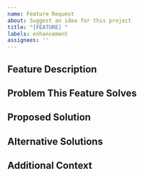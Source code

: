 ```yaml
---
name: Feature Request
about: Suggest an idea for this project
title: "[FEATURE] "
labels: enhancement
assignees: ''
---
```


## Feature Description
<!-- A clear and concise description of what feature you would like -->

## Problem This Feature Solves
<!-- Describe the problem or limitation that this feature addresses -->

## Proposed Solution
<!-- Describe how you envision this feature working -->

## Alternative Solutions
<!-- Describe any alternative solutions or features you've considered -->

## Additional Context
<!-- Add any other context, screenshots, or examples about the feature request here --> 